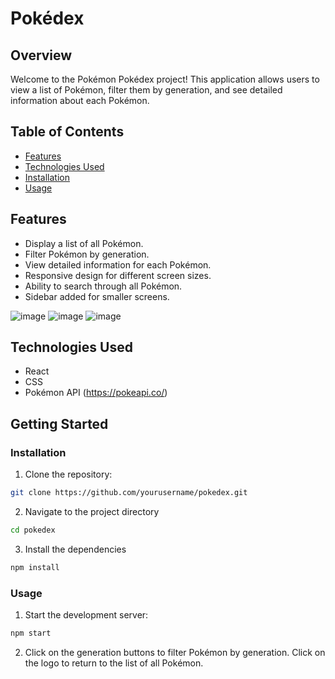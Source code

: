 # Pokédex

## Overview
Welcome to the Pokémon Pokédex project! This application allows users to view a list of Pokémon, filter them by generation, and see detailed information about each Pokémon.

## Table of Contents

- [Features](#features)
- [Technologies Used](#technologies-used)
- [Installation](#installation)
- [Usage](#usage)
  
## Features

- Display a list of all Pokémon.
- Filter Pokémon by generation.
- View detailed information for each Pokémon.
- Responsive design for different screen sizes.
- Ability to search through all Pokémon.
- Sidebar added for smaller screens.

![image](https://github.com/user-attachments/assets/af3913fc-4d49-4706-a074-bcf28b8c9fdf)
![image](https://github.com/user-attachments/assets/98465948-8989-4510-8d47-e778e14ef33e)
![image](https://github.com/user-attachments/assets/edfb059e-13f5-486d-ab44-51674c448e17)


## Technologies Used

- React
- CSS
- Pokémon API (https://pokeapi.co/)

## Getting Started

### Installation

1. Clone the repository:

```bash
git clone https://github.com/yourusername/pokedex.git
```

2. Navigate to the project directory

```bash
cd pokedex
```

3. Install the dependencies

```bash
npm install
```

### Usage

1. Start the development server:

```bash
npm start
```

2. Click on the generation buttons to filter Pokémon by generation. Click on the logo to return to the list of all Pokémon.
